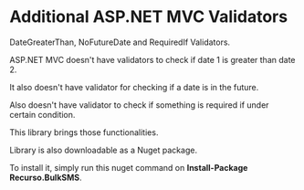 # Additional ASP.NET MVC Validators
DateGreaterThan, NoFutureDate and RequiredIf Validators.

ASP.NET MVC doesn't have validators to check if date 1 is greater than date 2. 

It also doesn't have validator for checking if a date is in the future.

Also doesn't have validator to check if something is required if under certain condition.

This library brings those functionalities.

Library is also downloadable as a Nuget package.

To install it, simply run this nuget command on **Install-Package Recurso.BulkSMS**.
